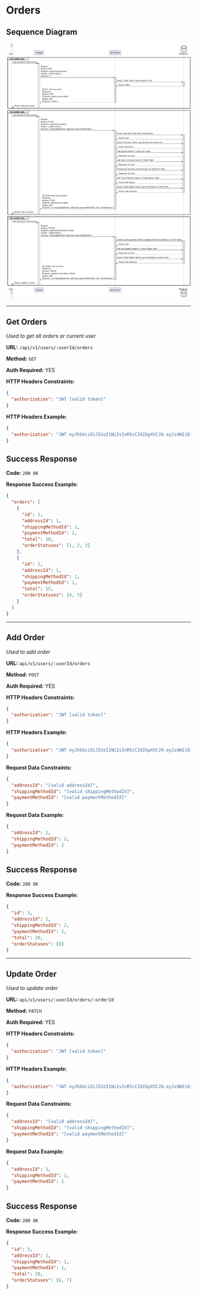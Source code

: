 # Orders

## Sequence Diagram

![image info](./assets/orders.png)

---

## Get Orders

_Used to get all orders or current user_

**URL:** `/api/v1/users/:userId/orders`

**Method:** `GET`

**Auth Required:** YES

**HTTP Headers Constraints:**

```json
{
  "authorization": "JWT [valid token]"
}
```

**HTTP Headers Example:**

```json
{
  "authorization": "JWT eyJhbGciOiJIUzI1NiIsInR5cCI6IkpXVCJ9.eyJzdWIiOiIxMjM0NTY3ODkwIiwibmFtZSI6IkpvaG4gRG9lIiwiaWF0IjoxNTE2MjM5MDIyfQ.SflKxwRJSMeKKF2QT4fwpMeJf36POk6yJV_adQssw5c"
}
```

## Success Response

**Code:** `200 OK`

**Response Success Example:**

```json
{
  "orders": [
    {
      "id": 1,
      "addressId": 1,
      "shippingMethodId": 1,
      "paymentMethodId": 1,
      "total": 10,
      "orderStatuses": [1, 2, 3]
    },
    {
      "id": 2,
      "addressId": 1,
      "shippingMethodId": 1,
      "paymentMethodId": 1,
      "total": 15,
      "orderStatuses": [4, 5]
    }
  ]
}
```

---

## Add Order

_Used to add order_

**URL:** `api/v1/users/:userId/orders`

**Method:** `POST`

**Auth Required:** YES

**HTTP Headers Constraints:**

```json
{
  "authorization": "JWT [valid token]"
}
```

**HTTP Headers Example:**

```json
{
  "authorization": "JWT eyJhbGciOiJIUzI1NiIsInR5cCI6IkpXVCJ9.eyJzdWIiOiIxMjM0NTY3ODkwIiwibmFtZSI6IkpvaG4gRG9lIiwiaWF0IjoxNTE2MjM5MDIyfQ.SflKxwRJSMeKKF2QT4fwpMeJf36POk6yJV_adQssw5c"
}
```

**Request Data Constraints:**

```json
{
  "addressId": "[valid addressId]",
  "shippingMethodId": "[valid shippingMethodId]",
  "paymentMethodId": "[valid paymentMethodId]"
}
```

**Request Data Example:**

```json
{
  "addressId": 2,
  "shippingMethodId": 2,
  "paymentMethodId": 2
}
```

## Success Response

**Code:** `200 OK`

**Response Success Example:**

```json
{
  "id": 3,
  "addressId": 2,
  "shippingMethodId": 2,
  "paymentMethodId": 2,
  "total": 20,
  "orderStatuses": [6]
}
```

---

## Update Order

_Used to update order_

**URL:** `api/v1/users/:userId/orders/:orderId`

**Method:** `PATCH`

**Auth Required:** YES

**HTTP Headers Constraints:**

```json
{
  "authorization": "JWT [valid token]"
}
```

**HTTP Headers Example:**

```json
{
  "authorization": "JWT eyJhbGciOiJIUzI1NiIsInR5cCI6IkpXVCJ9.eyJzdWIiOiIxMjM0NTY3ODkwIiwibmFtZSI6IkpvaG4gRG9lIiwiaWF0IjoxNTE2MjM5MDIyfQ.SflKxwRJSMeKKF2QT4fwpMeJf36POk6yJV_adQssw5c"
}
```

**Request Data Constraints:**

```json
{
  "addressId": "[valid addressId]",
  "shippingMethodId": "[valid shippingMethodId]",
  "paymentMethodId": "[valid paymentMethodId]"
}
```

**Request Data Example:**

```json
{
  "addressId": 1,
  "shippingMethodId": 1,
  "paymentMethodId": 1
}
```

## Success Response

**Code:** `200 OK`

**Response Success Example:**

```json
{
  "id": 3,
  "addressId": 1,
  "shippingMethodId": 1,
  "paymentMethodId": 1,
  "total": 20,
  "orderStatuses": [6, 7]
}
```
